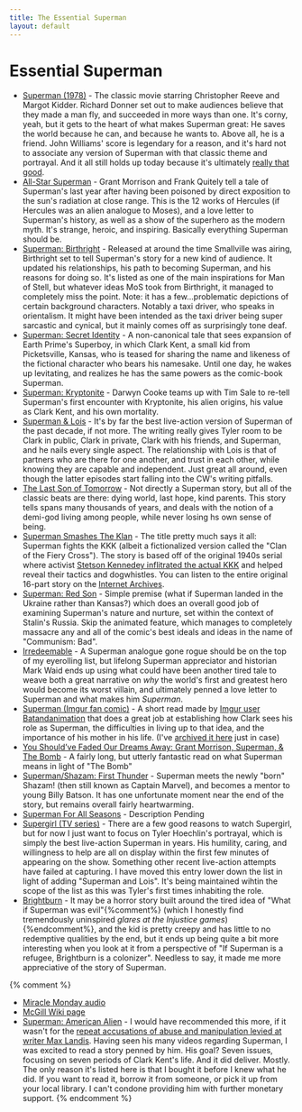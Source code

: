 ```yaml
---
title: The Essential Superman
layout: default
---
```

# Essential Superman

* [Superman (1978)](https://www.dccomics.com/movies/superman-1978) - The classic movie starring Christopher Reeve and Margot Kidder. Richard Donner set out to make audiences believe that they made a man fly, and succeeded in more ways than one. It's corny, yeah, but it gets to the heart of what makes Superman great: He saves the world because he can, and because he wants to. Above all, he is a friend. John Williams' score is legendary for a reason, and it's hard not to associate any version of Superman with that classic theme and portrayal. And it all still holds up today because it's ultimately [really that good](https://youtu.be/bitnitV078U).
* [All-Star Superman](https://www.dccomics.com/graphic-novels/all-star-superman) - Grant Morrison and Frank Quitely tell a tale of Superman's last year after having been poisoned by direct exposition to the sun's radiation at close range. This is the 12 works of Hercules (if Hercules was an alien analogue to Moses), and a love letter to Superman's history, as well as a show of the superhero as the modern myth. It's strange, heroic, and inspiring. Basically everything Superman should be.
* [Superman: Birthright](https://www.dccomics.com/graphic-novels/superman-birthright-2003/superman-birthright) - Released at around the time Smallville was airing, Birthright set to tell Superman's story for a new kind of audience. It updated his relationships, his path to becoming Superman, and his reasons for doing so. It's listed as one of the main inspirations for Man of Stell, but whatever ideas MoS took from Birthright, it managed to completely miss the point. Note: it has a few...problematic depictions of certain background characters. Notably a taxi driver, who speaks in orientalism. It might have been intended as the taxi driver being super sarcastic and cynical, but it mainly comes off as surprisingly tone deaf.
* [Superman: Secret Identity](https://www.dccomics.com/graphic-novels/superman-secret-identity-2004/superman-secret-identity) - A non-canonical tale that sees expansion of Earth Prime's Superboy, in which Clark Kent, a small kid from Picketsville, Kansas, who is teased for sharing the name and likeness of the fictional character who bears his namesake. Until one day, he wakes up levitating, and realizes he has the same powers as the comic-book Superman.
* [Superman: Kryptonite](https://www.dccomics.com/graphic-novels/superman-confidential-2006/superman-kryptonite-0) - Darwyn Cooke teams up with Tim Sale to re-tell Superman's first encounter with Kryptonite, his alien origins, his value as Clark Kent, and his own mortality.
* [Superman & Lois](https://www.cwtv.com/shows/superman-and-lois/) - It's by far the best live-action version of Superman of the past decade, if not more. The writing really gives Tyler room to be Clark in public, Clark in private, Clark with his friends, and Superman, and he nails every single aspect. The relationship with Lois is that of partners who are there for one another, and trust in each other, while knowing they are capable and independent. Just great all around, even though the latter episodes start falling into the CW's writing pitfalls.
* [The Last Son of Tomorrow](http://www.tor.com/stories/2009/05/last-son-of-tomorrow) - Not directly a Superman story, but all of the classic beats are there: dying world, last hope, kind parents. This story tells spans many thousands of years, and deals with the notion of a demi-god living among people, while never losing hs own sense of being.
* [Superman Smashes The Klan](https://www.dccomics.com/graphic-novels/superman-smashes-the-klan-periodical-2019/superman-smashes-the-klan) - The title pretty much says it all: Superman fights the KKK (albeit a fictionalized version called the "Clan of the Fiery Cross"). The story is based off of the original 1940s serial where activist [Stetson Kennedey inflitrated the actual KKK](https://dangerousminds.net/comments/how_superman_singlehandedly_thwarted_the_ku_klux_klan) and helped reveal their tactics and dogwhistles. You can listen to the entire original 16-part story on the [Internet Archives](https://archive.org/details/Superman_page09).
* [Superman: Red Son](https://www.dccomics.com/graphic-novels/superman-red-son) - Simple premise (what if Superman landed in the Ukraine rather than Kansas?) which does an overall good job of examining Superman's nature and nurture, set within the context of Stalin's Russia. Skip the animated feature, which manages to completely massacre any and all of the comic's best ideals and ideas in the name of "Communism: Bad".
* [Irredeemable](https://www.boom-studios.com/wordpress/series/irredeemable/) - A Superman analogue gone rogue should be on the top of my eyerolling list, but lifelong Superman appreciator and historian Mark Waid ends up using what could have been another tired tale to weave both a great narrative on *why* the world's first and greatest hero would become its worst villain, and ultimately penned a love letter to Superman and what makes him *Superman*.
* [Superman (Imgur fan comic)](https://imgur.com/gallery/hGE839S) - A short read made by [Imgur user Batandanimation](https://imgur.com/user/batdanimation) that does a great job at establishing how Clark sees his role as Superman, the difficulties in living up to that idea, and the importance of his mother in his life. (I've [archived it here](/img/Superman_fan_comic_Imgur.jpg) just in case)
* [You Should’ve Faded Our Dreams Away: Grant Morrison, Superman, & The Bomb](https://neotextcorp.com/culture/you-shouldve-faded-our-dreams-away-grant-morrisons-superman-the-bomb/) - A fairly long, but utterly fantastic read on what Superman means in light of "The Bomb"
* [Superman/Shazam: First Thunder](https://www.dccomics.com/graphic-novels/supermanshazam-first-thunder-2005/supermanshazam-first-thunder) - Superman meets the newly "born" Shazam! (then still known as Captain Marvel), and becomes a mentor to young Billy Batson. It has one unfortunate moment near the end of the story, but remains overall fairly heartwarming.
* [Superman For All Seasons](https://www.dccomics.com/graphic-novels/superman-for-all-seasons-1998/superman-for-all-seasons) - Description Pending
* [Supergirl (TV series)](http://www.cwtv.com/shows/Supergirl) - There are a few good reasons to watch Supergirl, but for now I just want to focus on Tyler Hoechlin's portrayal, which is simply the best live-action Superman in years. His humility, caring, and willingness to help are all on display within the first few minutes of appearing on the show. Something other recent live-action attempts have failed at capturing. I have moved this entry lower down the list in light of adding "Superman and Lois". It's being maintained wihtin the scope of the list as this was Tyler's first times inhabiting the role.
* [Brightburn](https://www.imdb.com/title/tt7752126/) - It may be a horror story built around the tired idea of "What if Superman was evil"{%comment%} (which I honestly find tremendously uninspired *glares at the Injustice games*){%endcomment%}, and the kid is pretty creepy and has little to no redemptive qualities by the end, but it ends up being quite a bit more interesting when you look at it from a perspective of "If Superman is a refugee, Brightburn is a colonizer". Needless to say, it made me more appreciative of the story of Superman.

{% comment %}
* [Miracle Monday audio](https://archive.org/details/podcast_elliot-makes-stuff-up_miracle-monday-preview_1000418246993)
* [McGill Wiki page](https://www.cs.mcgill.ca/~rwest/wikispeedia/wpcd/wp/s/Superman.htm)
* [Superman: American Alien](https://www.dccomics.com/graphic-novels/superman-american-alien) - I would have recommended this more, if it wasn't for the [repeat accusations of abuse and manipulation levied at writer Max Landis](https://www.thedailybeast.com/bright-screenwriter-max-landis-accused-of-sexual-assault). Having seen his many videos regarding Superman, I was excited to read a story penned by him. His goal? Seven issues, focusing on seven periods of Clark Kent's life. And it did deliver. Mostly. The only reason it's listed here is that I bought it before I knew what he did. If you want to read it, borrow it from someone, or pick it up from your local library. I can't condone providing him with further monetary support.
{% endcomment %}
